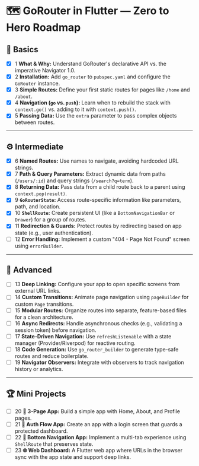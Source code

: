 # 🗺️ GoRouter in Flutter — Zero to Hero Roadmap

## 🔰 Basics
- [x] 1 **What & Why:** Understand GoRouter's declarative API vs. the imperative Navigator 1.0.
- [x] 2 **Installation:** Add `go_router` to `pubspec.yaml` and configure the `GoRouter` instance.
- [x] 3 **Simple Routes:** Define your first static routes for pages like `/home` and `/about`.
- [x] 4 **Navigation (`go` vs. `push`):** Learn when to rebuild the stack with `context.go()` vs. adding to it with `context.push()`.
- [x] 5 **Passing Data:** Use the `extra` parameter to pass complex objects between routes.

---

## ⚙️ Intermediate
- [x] 6 **Named Routes:** Use names to navigate, avoiding hardcoded URL strings.
- [x] 7 **Path & Query Parameters:** Extract dynamic data from paths (`/users/:id`) and query strings (`/search?q=term`).
- [x] 8 **Returning Data:** Pass data from a child route back to a parent using `context.pop(result)`.
- [x] 9 **`GoRouterState`:** Access route-specific information like parameters, path, and location.
- [x] 10 **`ShellRoute`:** Create persistent UI (like a `BottomNavigationBar` or `Drawer`) for a group of routes.
- [x] 11 **Redirection & Guards:** Protect routes by redirecting based on app state (e.g., user authentication).
- [ ] 12 **Error Handling:** Implement a custom "404 - Page Not Found" screen using `errorBuilder`.

---

## 🚀 Advanced
- [ ] 13 **Deep Linking:** Configure your app to open specific screens from external URL links.
- [ ] 14 **Custom Transitions:** Animate page navigation using `pageBuilder` for custom `Page` transitions.
- [ ] 15 **Modular Routes:** Organize routes into separate, feature-based files for a clean architecture.
- [ ] 16 **Async Redirects:** Handle asynchronous checks (e.g., validating a session token) before navigation.
- [ ] 17 **State-Driven Navigation:** Use `refreshListenable` with a state manager (Provider/Riverpod) for reactive routing.
- [ ] 18 **Code Generation:** Use `go_router_builder` to generate type-safe routes and reduce boilerplate.
- [ ] 19 **Navigator Observers:** Integrate with observers to track navigation history or analytics.

---

## 🏆 Mini Projects
- [ ] 20 **📝 3-Page App:** Build a simple app with Home, About, and Profile pages.
- [ ] 21 **🔐 Auth Flow App:** Create an app with a login screen that guards a protected dashboard.
- [ ] 22 **📱 Bottom Navigation App:** Implement a multi-tab experience using `ShellRoute` that preserves state.
- [ ] 23 **🌐 Web Dashboard:** A Flutter web app where URLs in the browser sync with the app state and support deep links.